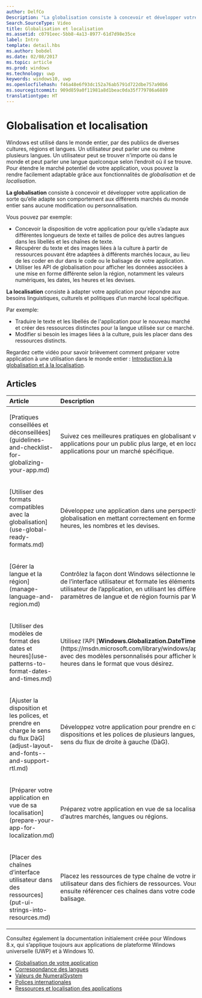```yaml
---
author: DelfCo
Description: "La globalisation consiste à concevoir et développer votre application de sorte qu’elle adapte son comportement aux différents marchés du monde entier sans aucune modification ou personnalisation."
Search.SourceType: Video
title: Globalisation et localisation
ms.assetid: c0791eec-5bb8-4a13-8977-61d7d98e35ce
label: Intro
template: detail.hbs
ms.author: bobdel
ms.date: 02/08/2017
ms.topic: article
ms.prod: windows
ms.technology: uwp
keywords: windows10, uwp
ms.openlocfilehash: f46a48e6f93dc152a76ab5791d722dbe757a90b6
ms.sourcegitcommit: 909d859a0f11981a8d1beac0da35f779786a6889
translationtype: HT
---
```

# <a name="globalization-and-localization"></a>Globalisation et localisation
<link rel="stylesheet" href="https://az835927.vo.msecnd.net/sites/uwp/Resources/css/custom.css">

Windows est utilisé dans le monde entier, par des publics de diverses cultures, régions et langues. Un utilisateur peut parler une ou même plusieurs langues. Un utilisateur peut se trouver n'importe où dans le monde et peut parler une langue quelconque selon l’endroit où il se trouve. Pour étendre le marché potentiel de votre application, vous pouvez la rendre facilement adaptable grâce aux fonctionnalités de *globalisation* et de *localisation*.

**La globalisation** consiste à concevoir et développer votre application de sorte qu’elle adapte son comportement aux différents marchés du monde entier sans aucune modification ou personnalisation.

Vous pouvez par exemple:

-   Concevoir la disposition de votre application pour qu’elle s’adapte aux différentes longueurs de texte et tailles de police des autres langues dans les libellés et les chaînes de texte.
-   Récupérer du texte et des images liées à la culture à partir de ressources pouvant être adaptées à différents marchés locaux, au lieu de les coder en dur dans le code ou le balisage de votre application.
-   Utiliser les API de globalisation pour afficher les données associées à une mise en forme différente selon la région, notamment les valeurs numériques, les dates, les heures et les devises.

**La localisation** consiste à adapter votre application pour répondre aux besoins linguistiques, culturels et politiques d’un marché local spécifique.

Par exemple:

-   Traduire le texte et les libellés de l'application pour le nouveau marché et créer des ressources distinctes pour la langue utilisée sur ce marché.
-   Modifier si besoin les images liées à la culture, puis les placer dans des ressources distincts.

Regardez cette vidéo pour savoir brièvement comment préparer votre application à une utilisation dans le monde entier : [Introduction à la globalisation et à la localisation](https://channel9.msdn.com/Blogs/One-Dev-Minute/Introduction-to-globalization-and-localization).

## <a name="articles"></a>Articles
<table>
<colgroup>
<col width="50%" />
<col width="50%" />
</colgroup>
<thead>
<tr class="header">
<th align="left">Article</th>
<th align="left">Description</th>
</tr>
</thead>
<tbody>
<tr class="odd">
<td align="left"><p>[Pratiques conseillées et déconseillées](guidelines-and-checklist-for-globalizing-your-app.md)</p></td>
<td align="left"><p>Suivez ces meilleures pratiques en globalisant vos applications pour un public plus large, et en localisant vos applications pour un marché spécifique.</p></td>
</tr>
<tr class="odd">
<td align="left"><p>[Utiliser des formats compatibles avec la globalisation](use-global-ready-formats.md)</p></td>
<td align="left"><p>Développez une application dans une perspective de globalisation en mettant correctement en forme les dates, les heures, les nombres et les devises.</p></td>
</tr>
<tr class="even">
<td align="left"><p>[Gérer la langue et la région](manage-language-and-region.md)</p></td>
<td align="left"><p>Contrôlez la façon dont Windows sélectionne les ressources de l’interface utilisateur et formate les éléments de l’interface utilisateur de l’application, en utilisant les différents paramètres de langue et de région fournis par Windows.</p></td>
</tr>
<tr class="odd">
<td align="left"><p>[Utiliser des modèles de format des dates et heures](use-patterns-to-format-dates-and-times.md)</p></td>
<td align="left"><p>Utilisez l’API [<strong>Windows.Globalization.DateTimeFormatting</strong>](https://msdn.microsoft.com/library/windows/apps/br206859) avec des modèles personnalisés pour afficher les dates et les heures dans le format que vous désirez.</p></td>
</tr>
<tr class="even">
<td align="left"><p>[Ajuster la disposition et les polices, et prendre en charge le sens du flux DàG](adjust-layout-and-fonts--and-support-rtl.md)</p></td>
<td align="left"><p>Développez votre application pour prendre en charge les dispositions et les polices de plusieurs langues, notamment le sens du flux de droite à gauche (DàG).</p></td>
</tr>
<tr class="odd">
<td align="left"><p>[Préparer votre application en vue de sa localisation](prepare-your-app-for-localization.md)</p></td>
<td align="left"><p>Préparez votre application en vue de sa localisation pour d’autres marchés, langues ou régions.</p></td>
</tr>
<tr class="even">
<td align="left"><p>[Placer des chaînes d’interface utilisateur dans des ressources](put-ui-strings-into-resources.md)</p></td>
<td align="left"><p>Placez les ressources de type chaîne de votre interface utilisateur dans des fichiers de ressources. Vous pouvez ensuite référencer ces chaînes dans votre code ou votre balisage.</p></td>
</tr>
</tbody>
</table>

 

Consultez également la documentation initialement créée pour Windows 8.x, qui s’applique toujours aux applications de plateforme Windows universelle (UWP) et à Windows 10.

-   [Globalisation de votre application](https://msdn.microsoft.com/library/windows/apps/xaml/hh965328)
-   [Correspondance des langues](https://msdn.microsoft.com/library/windows/apps/xaml/jj673578.aspx)
-   [Valeurs de NumeralSystem](https://msdn.microsoft.com/library/windows/apps/xaml/jj236471.aspx)
-   [Polices internationales](https://msdn.microsoft.com/library/windows/apps/xaml/dn263115.aspx)
-   [Ressources et localisation des applications](https://msdn.microsoft.com/library/windows/apps/xaml/hh710212.aspx)

 

 



